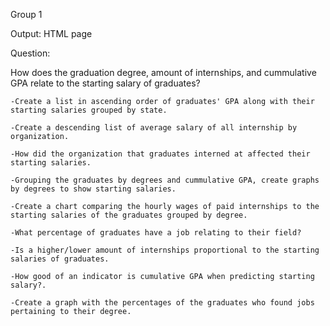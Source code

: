 Group 1

Output: HTML page 

Question: 


How does the graduation degree, amount of internships, and cummulative GPA relate to the starting salary of graduates?

	-Create a list in ascending order of graduates' GPA along with their starting salaries grouped by state.
	
	-Create a descending list of average salary of all internship by organization.

	-How did the organization that graduates interned at affected their starting salaries.

	-Grouping the graduates by degrees and cummulative GPA, create graphs by degrees to show starting salaries.

	-Create a chart comparing the hourly wages of paid internships to the starting salaries of the graduates grouped by degree.

	-What percentage of graduates have a job relating to their field?

	-Is a higher/lower amount of internships proportional to the starting salaries of graduates.

	-How good of an indicator is cumulative GPA when predicting starting salary?.

	-Create a graph with the percentages of the graduates who found jobs pertaining to their degree.
